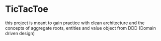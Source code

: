 # TicTacToe
this project is meant to gain practice with clean architecture and the concepts of aggregate roots, entities and value object from DDD (Domain driven design)


